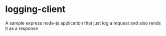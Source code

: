 # logging-client
A sample express node-js application that just log a request and also rends it as a response
